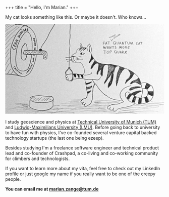 +++
title = "Hello, I'm Marian."
+++

My cat looks something like this. Or maybe it doesn't. Who knows...

![Schroedinger's cat feeding on top quarks](/images/particle_disposal.jpg)

I study geoscience and physics at <a href="http://www.tum.edu">Technical University of Munich (TUM)</a> 
and <a href="http://www.uni-muenchen.de">Ludwig-Maximilians University (LMU)</a>. 
Before going back to university to have fun with physics, I've co-founded several venture capital backed technology startups (the last one being ezeep). 

Besides studying I'm a freelance software engineer and technical product lead and
co-founder of Crashpad, a co-living and co-working community for climbers and technologists.

If you want to learn more about my vita, feel free to check out my LinkedIn profile or just google my name if you really want to be one of the creepy people.

<b>You can email me at <a href="mailto:marian.zange@tum.de"><b>marian.zange@tum.de</b></a></b>
